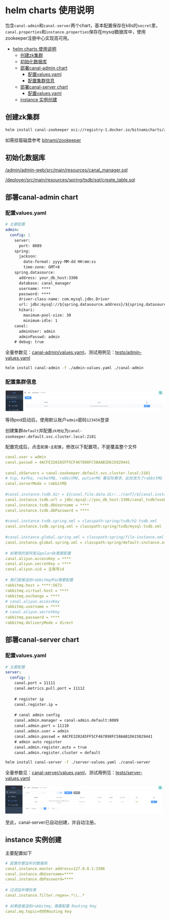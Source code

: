 # helm charts 使用说明

包含`canal-admin`和`canal-server`两个chart，基本配置保存在k8s的`secret`里，`canal.properties`和`instance.properties`保存在mysql数据库中，使用zookeeper注册中心实现高可用。

- [helm charts 使用说明](#helm-charts-使用说明)
  - [创建zk集群](#创建zk集群)
  - [初始化数据库](#初始化数据库)
  - [部署canal-admin chart](#部署canal-admin-chart)
    - [配置values.yaml](#配置valuesyaml)
    - [配置集群信息](#配置集群信息)
  - [部署canal-server chart](#部署canal-server-chart)
    - [配置values.yaml](#配置valuesyaml-1)
  - [instance 实例创建](#instance-实例创建)

## 创建zk集群

```sh
helm install canal-zookeeper oci://registry-1.docker.io/bitnamicharts/zookeeper
```

如需挂载磁盘参考 [bitnami/zookeeper](`https://github.com/bitnami/charts/tree/main/bitnami/zookeeper`)


## 初始化数据库

[/admin/admin-web/src/main/resources/canal_manager.sql](/admin/admin-web/src/main/resources/canal_manager.sql)

[/deployer/src/main/resources/spring/tsdb/sql/create_table.sql](/deployer/src/main/resources/spring/tsdb/sql/create_table.sql)

## 部署canal-admin chart

### 配置values.yaml

```yaml
# 主要配置
admin:
  config: |
    server:
      port: 8089
    spring:
      jackson:
        date-format: yyyy-MM-dd HH:mm:ss
        time-zone: GMT+8
    spring.datasource:
      address: your_db_host:3306
      database: canal_manager
      username: ****
      password: ****
      driver-class-name: com.mysql.jdbc.Driver
      url: jdbc:mysql://${spring.datasource.address}/${spring.datasource.database}?useUnicode=true&characterEncoding=UTF-8&useSSL=false&allowPublicKeyRetrieval=true
      hikari:
        maximum-pool-size: 30
        minimum-idle: 1
    canal:
      adminUser: admin
      adminPasswd: admin
    # debug: true
```

全量参数见：[canal-admin/values.yaml](./canal-admin/values.yaml)，测试用例见：[tests/admin-values.yaml](./tests/admin-values.yaml)

```sh
helm install canal-admin -f ./admin-values.yaml ./canal-admin
```

### 配置集群信息

![cluster](./images/cluster.png)

等待pod启动后，使用默认账户`admin`密码`123456`登录

创建集群`default`并配置`zk地址`为`canal-zookeeper.default.svc.cluster.local:2181`

配置完成后，点击`配置`-`主配置`，修改以下配置项，不是覆盖整个文件

```yaml
canal.user = admin
canal.passwd = 4ACFE3202A5FF5CF467898FC58AAB1D615029441

canal.zkServers = canal-zookeeper.default.svc.cluster.local:2181
# tcp, kafka, rocketMQ, rabbitMQ, pulsarMQ 看实际需求，此处改为了rabbitMQ
canal.serverMode = rabbitMQ

#canal.instance.tsdb.dir = ${canal.file.data.dir:../conf}/${canal.instance.destination:}
canal.instance.tsdb.url = jdbc:mysql://you_db_host:3306/canal_tsdb?useUnicode=true&characterEncoding=UTF-8&useSSL=false
canal.instance.tsdb.dbUsername = ****
canal.instance.tsdb.dbPassword = ****

#canal.instance.tsdb.spring.xml = classpath:spring/tsdb/h2-tsdb.xml
canal.instance.tsdb.spring.xml = classpath:spring/tsdb/mysql-tsdb.xml

#canal.instance.global.spring.xml = classpath:spring/file-instance.xml
canal.instance.global.spring.xml = classpath:spring/default-instance.xml

# 如果用的是阿里云polardb需要配置
canal.aliyun.accessKey = ****
canal.aliyun.secretKey = ****
canal.aliyun.uid = 主账号id

# 我们是推送到rabbitmq所以需要配置
rabbitmq.host = ****:5672
rabbitmq.virtual.host = ****
rabbitmq.exchange = ****
# canal.aliyun.accessKey
rabbitmq.username = ****
# canal.aliyun.secretKey
rabbitmq.password = ****
rabbitmq.deliveryMode = direct
```

## 部署canal-server chart

### 配置values.yaml

```yaml
# 主要配置
server:
  config: |
    canal.port = 11111
    canal.metrics.pull.port = 11112

    # register ip
    canal.register.ip =

    # canal admin config
    canal.admin.manager = canal-admin.default:8089
    canal.admin.port = 11110
    canal.admin.user = admin
    canal.admin.passwd = 4ACFE3202A5FF5CF467898FC58AAB1D615029441
    # admin auto register
    canal.admin.register.auto = true
    canal.admin.register.cluster = default
```

```sh
helm install canal-server -f ./server-values.yaml ./canal-server
```

全量参数见：[canal-server/values.yaml](./canal-server/values.yaml)，测试用例见：[tests/server-values.yaml](./tests/server-values.yaml)

![server](./images/server.png)

至此，canal-server已自动创建，并自动注册。

## instance 实例创建

主要配置如下

```yaml
# 配置你要监听的数据库
canal.instance.master.address=127.0.0.1:3306
canal.instance.dbUsername=****
canal.instance.dbPassword=****

# 过滤监听哪些表
canal.instance.filter.regex=.*\\..*

# 如果是推送到rabbitmq，需要配置 Routing Key
canal.mq.topic=你的Routing Key
```
